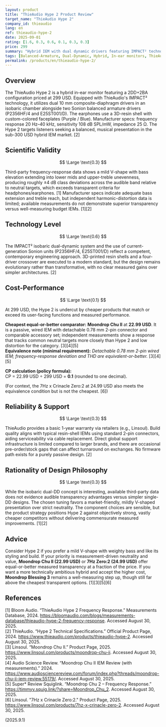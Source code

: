 ```yaml
---
layout: product
title: "ThieAudio Hype 2 Product Review"
target_name: "ThieAudio Hype 2"
company_id: thieaudio
lang: en
ref: thieaudio-hype-2
date: 2025-09-01
rating: [1.6, 0.3, 0.6, 0.1, 0.3, 0.3]
price: 299
summary: "Hybrid IEM with dual dynamic drivers featuring IMPACT² technology, delivering balanced tuning with strong bass performance but limited technical advancement."
tags: [Balanced-Armature, Dual-Dynamic, Hybrid, In-ear monitors, ThieAudio]
permalink: /products/en/thieaudio-hype-2/
---
```

## Overview

The ThieAudio Hype 2 is a hybrid in-ear monitor featuring a 2DD+2BA configuration priced at 299 USD. Equipped with ThieAudio's IMPACT² technology, it utilizes dual 10 mm composite-diaphragm drivers in an isobaric chamber alongside two Sonion balanced armature drivers (P2356HF/4 and E25ST001/D). The earphones use a 3D-resin shell with custom-colored faceplates (Purple / Blue). Manufacturer specs: frequency response 20 Hz–40 kHz, sensitivity 108 dB SPL/mW, impedance 25 Ω. The Hype 2 targets listeners seeking a balanced, musical presentation in the sub-300 USD hybrid IEM market. [2]

## Scientific Validity

$$ \Large \text{0.3} $$

Third-party frequency-response data shows a mild V-shape with bass elevation extending into lower mids and upper-treble unevenness, producing roughly ±4 dB class deviations across the audible band relative to neutral targets, which exceeds transparent criteria for headphones/earphones. [1] Manufacturer specs indicate adequate bass extension and treble reach, but independent harmonic-distortion data is limited; available measurements do not demonstrate superior transparency versus well-measuring budget IEMs. [1][2]

## Technology Level

$$ \Large \text{0.6} $$

The IMPACT² isobaric dual-dynamic system and the use of current-generation Sonion units (P2356HF/4, E25ST001/D) reflect a competent, contemporary engineering approach. 3D-printed resin shells and a four-driver crossover are executed to a modern standard, but the design remains evolutionary rather than transformative, with no clear measured gains over simpler architectures. [2]

## Cost-Performance

$$ \Large \text{0.1} $$

At 299 USD, the Hype 2 is undercut by cheaper products that match or exceed its user-facing functions and measured performance.

**Cheapest equal-or-better comparator:** **Moondrop Chu II** at **22.99 USD**. It is a passive, wired IEM with detachable 0.78 mm 2-pin connector and comparable accessory set; independent measurements show a response that tracks common neutral targets more closely than Hype 2 and low distortion for the category. [3][4][5]  
**Equivalence note (minimal requirement):** *Detachable 0.78 mm 2-pin wired IEM; frequency-response deviation and THD are equivalent-or-better.* [3][4][5]

**CP calculation (policy formula):**  
CP = 22.99 USD ÷ 299 USD = **0.1** (rounded to one decimal).

(For context, the 7Hz x Crinacle Zero:2 at 24.99 USD also meets the equivalence condition but is not the cheapest. [6])

## Reliability & Support

$$ \Large \text{0.3} $$

ThieAudio provides a basic 1-year warranty via retailers (e.g., Linsoul). Build quality aligns with typical resin-shell IEMs using standard 2-pin connectors, aiding serviceability via cable replacement. Direct global support infrastructure is limited compared to larger brands, and there are occasional pre-order/stock gaps that can affect turnaround on exchanges. No firmware path exists for a purely passive design. [2]

## Rationality of Design Philosophy

$$ \Large \text{0.3} $$

While the isobaric dual-DD concept is interesting, available third-party data does not evidence audible transparency advantages versus simpler single-DD designs. The chosen tuning favors a market-friendly, mildly V-shaped presentation over strict neutrality. The component choices are sensible, but the product strategy positions Hype 2 against objectively strong, vastly cheaper competitors without delivering commensurate measured improvements. [1][2]

## Advice

Consider Hype 2 if you prefer a mild V-shape with weighty bass and like its styling and build. If your priority is measurement-driven neutrality and value, **Moondrop Chu II (22.99 USD)** or **7Hz Zero:2 (24.99 USD)** offer equal-or-better measured transparency at a fraction of the price. If you want a more technically ambitious hybrid and accept the higher cost, **Moondrop Blessing 3** remains a well-measuring step up, though still far above the cheapest transparent options. [1][3][5][6]

## References

[1] Bloom Audio. “ThieAudio Hype 2 Frequency Response.” Measurements Database, 2024. https://bloomaudio.com/blogs/measurements-database/thieaudio-hype-2-frequency-response. Accessed August 30, 2025.  
[2] ThieAudio. “Hype 2 Technical Specifications.” Official Product Page, 2024. https://www.thieaudio.com/products/thieaudio-hype-2. Accessed August 30, 2025.  
[3] Linsoul. “Moondrop Chu II.” Product Page, 2025. https://www.linsoul.com/products/moondrop-chu-ii. Accessed August 30, 2025.  
[4] Audio Science Review. “Moondrop Chu II IEM Review (with measurements).” 2024. https://www.audiosciencereview.com/forum/index.php?threads/moondrop-chu-ii-iem-review.55179/. Accessed August 30, 2025.  
[5] Super* Review Squiglink. “Moondrop Chu 2 – Frequency Response.” https://timmyv.squig.link/?share=Moondrop_Chu_2. Accessed August 30, 2025.  
[6] Linsoul. "7Hz x Crinacle Zero:2." Product Page, 2025. https://www.linsoul.com/products/7hz-x-crinacle-zero-2. Accessed August 30, 2025.

(2025.9.1)

